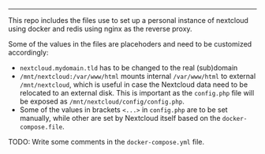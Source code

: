 ----
This repo includes the files use to set up a personal instance of nextcloud using docker and redis using nginx as the reverse proxy.

Some of the values in the files are placehoders and need to be customized accordingly:


- `nextcloud.mydomain.tld` has to be changed to the real (sub)domain
- `/mnt/nextcloud:/var/www/html` mounts internal `/var/www/html` to external `/mnt/nextcloud`, which is useful in case the Nextcloud data need to be relocated to an external disk. This is important as the `config.php` file will be exposed as `/mnt/nextcloud/config/config.php`.
- Some of the values in brackets `<...>` in `config.php` are to be set manually, while other are set by Nextcloud itself based on the `docker-compose.file`.

TODO: Write some comments in the `docker-compose.yml` file.

